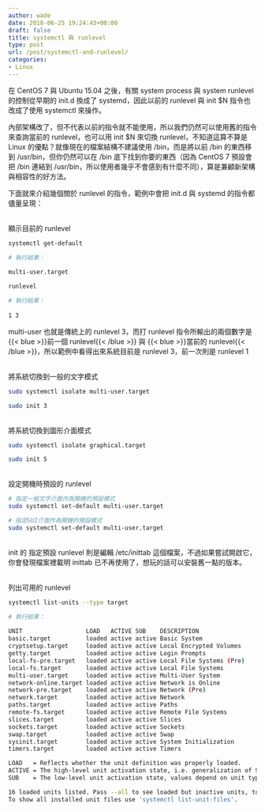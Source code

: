 ```yaml
---
author: wade
date: 2018-06-25 19:24:43+00:00
draft: false
title: systemctl 與 runlevel
type: post
url: /post/systemctl-and-runlevel/
categories:
- Linux
---
```


在 CentOS 7 與 Ubuntu 15.04 之後，有關 system process 與 system runlevel 的控制從早期的 init.d 換成了 systemd，因此以前的 runlevel 與 init $N 指令也改成了使用 systemctl 來操作。
    
內部架構改了，但不代表以前的指令就不能使用，所以我們仍然可以使用舊的指令來查詢當前的 runlevel，也可以用 init $N 來切換 runlevel，不知道這算不算是 Linux 的優點？就像現在的檔案結構不建議使用 /bin，而是將以前 /bin 的東西移到 /usr/bin，但你仍然可以在 /bin 底下找到你要的東西（因為 CentOS 7 預設會把 /bin 連結到 /usr/bin，所以使用者幾乎不會感到有什麼不同），算是兼顧新架構與相容性的好方法。

下面就來介紹幾個關於 runlevel 的指令，範例中會把 init.d 與 systemd 的指令都儘量呈現：

\
顯示目前的 runlevel
    
```bash
systemctl get-default
```
    
```bash
# 執行結果：
    
multi-user.target
```
  
```bash
runlevel
```
    
```bash
# 執行結果：
    
1 3
```

multi-user 也就是傳統上的 runlevel 3，而打 runlevel 指令所輸出的兩個數字是{{< blue >}}前一個 runlevel{{< /blue >}} 與 {{< blue >}}當前的 runlevel{{< /blue >}}，所以範例中看得出來系統目前是 runlevel 3，前一次則是 runlevel 1

\
將系統切換到一般的文字模式

```bash
sudo systemctl isolate multi-user.target
```
    
```bash
sudo init 3
```

\
將系統切換到圖形介面模式
    
```bash
sudo systemctl isolate graphical.target
```
    
```bash
sudo init 5
```

\
設定開機時預設的 runlevel
    
```bash
# 指定一般文字介面作為開機的預設模式
sudo systemctl set-default multi-user.target
```
    
```bash
# 指定GUI介面作為開機的預設模式
sudo systemctl set-default multi-user.target
```

\
init 的 指定預設 runlevel 則是編輯 /etc/inittab 這個檔案，不過如果嘗試開啟它，你會發現檔案裡載明 inittab 已不再使用了，想玩的話可以安裝舊一點的版本。

\
列出可用的 runlevel
    
```bash
systemctl list-units --type target
```
    
```bash
# 執行結果：
    
UNIT                  LOAD   ACTIVE SUB    DESCRIPTION
basic.target          loaded active active Basic System
cryptsetup.target     loaded active active Local Encrypted Volumes
getty.target          loaded active active Login Prompts
local-fs-pre.target   loaded active active Local File Systems (Pre)
local-fs.target       loaded active active Local File Systems
multi-user.target     loaded active active Multi-User System
network-online.target loaded active active Network is Online
network-pre.target    loaded active active Network (Pre)
network.target        loaded active active Network
paths.target          loaded active active Paths
remote-fs.target      loaded active active Remote File Systems
slices.target         loaded active active Slices
sockets.target        loaded active active Sockets
swap.target           loaded active active Swap
sysinit.target        loaded active active System Initialization
timers.target         loaded active active Timers

LOAD   = Reflects whether the unit definition was properly loaded.
ACTIVE = The high-level unit activation state, i.e. generalization of SUB.
SUB    = The low-level unit activation state, values depend on unit type.

16 loaded units listed. Pass --all to see loaded but inactive units, too.
To show all installed unit files use 'systemctl list-unit-files'.
```
